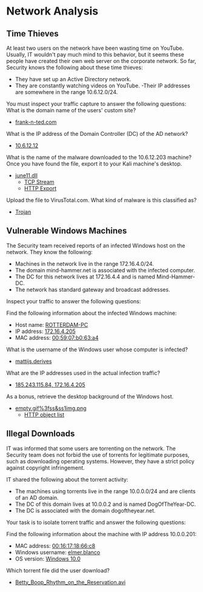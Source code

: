 # Network Analysis

## Time Thieves

At least two users on the network have been wasting time on YouTube. Usually, IT wouldn't pay much mind to this behavior, but it seems these people have created their own web server on the corporate network. So far, Security knows the following about these time thieves:

- They have set up an Active Directory network.
- They are constantly watching videos on YouTube.
 -Their IP addresses are somewhere in the range 10.6.12.0/24.

You must inspect your traffic capture to answer the following questions:
What is the domain name of the users' custom site?

- [frank-n-ted.com](https://github.com/joshblack07/UR-Cyber-Security-Capstone-3/blob/main/Resources/wireshark_franknted_12_1.PNG "frank-n-ted.com")

What is the IP address of the Domain Controller (DC) of the AD network?

- [10.6.12.12](https://github.com/joshblack07/UR-Cyber-Security-Capstone-3/blob/main/Resources/wireshark_franknted_12.PNG "10.6.12.12")
 
What is the name of the malware downloaded to the 10.6.12.203 machine? Once you have found the file, export it to your Kali machine's desktop.

- [june11.dll](https://github.com/joshblack07/UR-Cyber-Security-Capstone-3/blob/main/Resources/wireshark_june11.PNG "june11.dll")
  - [TCP Stream](https://github.com/joshblack07/UR-Cyber-Security-Capstone-3/blob/main/Resources/wireshark_june11_tcp_stream.PNG "TCP_Stream")
  - [HTTP Export](https://github.com/joshblack07/UR-Cyber-Security-Capstone-3/blob/main/Resources/wireshark_june11_http_export.PNG "HTTP Export")
 
Upload the file to VirusTotal.com. What kind of malware is this classified as?

- [Trojan](https://github.com/joshblack07/UR-Cyber-Security-Capstone-3/blob/main/Resources/virustotal_june11.PNG "Virus_Total_Trojan")

## Vulnerable Windows Machines

The Security team received reports of an infected Windows host on the network. They know the following:
- Machines in the network live in the range 172.16.4.0/24.
- The domain mind-hammer.net is associated with the infected computer.
- The DC for this network lives at 172.16.4.4 and is named Mind-Hammer-DC.
- The network has standard gateway and broadcast addresses.

Inspect your traffic to answer the following questions:

Find the following information about the infected Windows machine:
- Host name: [ROTTERDAM-PC](https://github.com/joshblack07/UR-Cyber-Security-Capstone-3/blob/main/Resources/wireshark_rotterdam.PNG "ROTTERDAM-PC")
- IP address: [172.16.4.205](https://github.com/joshblack07/UR-Cyber-Security-Capstone-3/blob/main/Resources/wireshark_rotterdam.PNG "172.16.4.205")
- MAC address: [00:59:07:b0:63:a4](https://github.com/joshblack07/UR-Cyber-Security-Capstone-3/blob/main/Resources/wireshark_rotterdam.PNG "00:59:07:b0:63:a4")

What is the username of the Windows user whose computer is infected?
- [mattijs.derives](https://github.com/joshblack07/UR-Cyber-Security-Capstone-3/blob/main/Resources/wireshark_matthijs.PNG "Windows User")

What are the IP addresses used in the actual infection traffic?
- [185.243.115.84, 172.16.4.205](https://github.com/joshblack07/UR-Cyber-Security-Capstone-3/blob/main/Resources/wireshark_infected3.PNG "Infection Traffic")

As a bonus, retrieve the desktop background of the Windows host.
- [empty.gif%3fss&ss1img.png](https://github.com/joshblack07/UR-Cyber-Security-Capstone-3/blob/main/Resources/wireshark_background2.PNG "Desktop Background")
  - [HTTP object list](https://github.com/joshblack07/UR-Cyber-Security-Capstone-3/blob/main/Resources/wireshark_background.PNG "HTTP_obecjt_list")
  
## Illegal Downloads

IT was informed that some users are torrenting on the network. The Security team does not forbid the use of torrents for legitimate purposes, such as downloading operating systems. However, they have a strict policy against copyright infringement.

IT shared the following about the torrent activity:
- The machines using torrents live in the range 10.0.0.0/24 and are clients of an AD domain.
- The DC of this domain lives at 10.0.0.2 and is named DogOfTheYear-DC.
- The DC is associated with the domain dogoftheyear.net.

Your task is to isolate torrent traffic and answer the following questions:

Find the following information about the machine with IP address 10.0.0.201:
- MAC address: [00:16:17:18:66:c8](https://github.com/joshblack07/UR-Cyber-Security-Capstone-3/blob/main/Resources/wireshark_elmer_blanco.PNG "00:16:17:18:66:c8")
- Windows username: [elmer.blanco](https://github.com/joshblack07/UR-Cyber-Security-Capstone-3/blob/main/Resources/wireshark_elmer_blanco.PNG "elmer.blanco")
- OS version: [Windows 10.0](https://github.com/joshblack07/UR-Cyber-Security-Capstone-3/blob/main/Resources/wireshark_OS.png "Windows 10.0")


Which torrent file did the user download?
- [Betty_Boop_Rhythm_on_the_Reservation.avi](https://github.com/joshblack07/UR-Cyber-Security-Capstone-3/blob/main/Resources/wireshark_torrent.PNG "Torrent")

 
